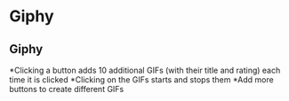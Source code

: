 # Giphy

## Giphy

*Clicking a button adds 10 additional GIFs (with their title and rating) each time it is clicked
*Clicking on the GIFs starts and stops them
*Add more buttons to create different GIFs
